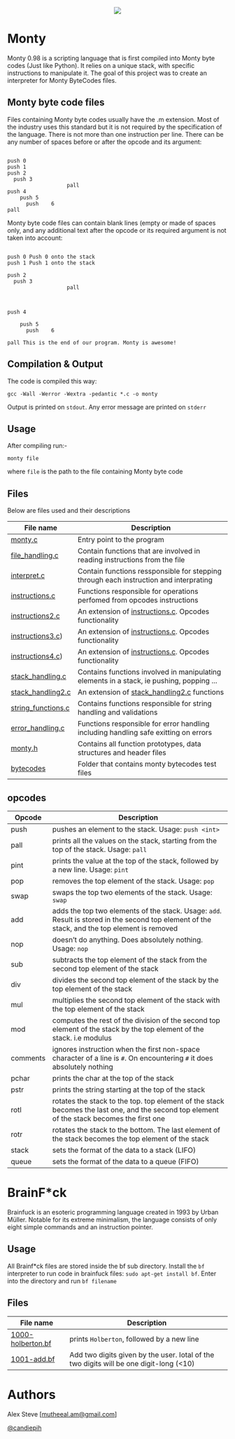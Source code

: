 <p align="center">
  <img src="https://user-images.githubusercontent.com/44834632/117828738-c709e200-b27a-11eb-985b-2ef7076bff49.png">
</p>

<h1>Monty</h1>

Monty 0.98 is a scripting language that is first compiled into Monty byte codes (Just like Python). It relies on a unique stack, with specific instructions to manipulate it. The goal of this project was to create an interpreter for Monty ByteCodes files.

<h2>Monty byte code files</h2>
Files containing Monty byte codes usually have the .m extension. Most of the industry uses this standard but it is not required by the specification of the language. There is not more than one instruction per line. There can be any number of spaces before or after the opcode and its argument:

```monty

push 0
push 1
push 2
  push 3
                   pall    
push 4
    push 5    
      push    6        
pall

```

Monty byte code files can contain blank lines (empty or made of spaces only, and any additional text after the opcode or its required argument is not taken into account:

```monty

push 0 Push 0 onto the stack
push 1 Push 1 onto the stack

push 2
  push 3
                   pall    


                          
push 4

    push 5    
      push    6        

pall This is the end of our program. Monty is awesome!

```
<h2>Compilation & Output</h2>
The code is compiled this way:

`gcc -Wall -Werror -Wextra -pedantic *.c -o monty`

Output is printed on `stdout`. 
Any error message are printed on `stderr`

<h2>Usage</h2>
After compiling run:-

`monty file`

where `file` is the path to the file containing Monty byte code

<h2>Files</h2>
Below are files used and their descriptions

| File name                                                                      | Description |
| ---------------------------------------------------------------------------    | ----------- |
|     [monty.c](..//main/monty.c)                                      | Entry point to the program      |
|     [file_handling.c](../mmain/file_handling.c)                      | Contain functions that are involved in reading instructions from the file     |
|     [interpret.c](../main/interpret.c)                              | Contain functions ressponsible for stepping through each instruction and interprating |
|     [instructions.c](../main/instructions.c)                        | Functions responsible for operations perfomed from opcodes instructions |
|     [instructions2.c](../main/instructions2.c)                      | An extension of [instructions.c](../monty/blob/main/instructions.c). Opcodes functionality |
|     [instructions3.c](../main/instructions3.c))                     | An extension of [instructions.c](../monty/blob/main/instructions.c). Opcodes functionality |
|     [instructions4.c](../main/instructions4.c))                     | An extension of [instructions.c](../monty/blob/main/instructions.c). Opcodes functionality |
|     [stack_handling.c](../main/stack_handling.c)                    | Contains functions involved in manipulating elements in a stack, ie pushing, popping ... |
|     [stack_handling2.c](../main/stack_handling2.c)                  | An extension of [stack_handling2.c](../monty/blob/main/stack_handling2.c) functions |
|     [string_functions.c](../main/string_functions.c)                | Contains functions responsible for string handling and validations |
|     [error_handling.c](../main/error_handling.c)                    | Functions responsible for error handling including handling safe exitting on errors |
|     [monty.h](../main/monty.h)                                      | Contains all function prototypes, data structures and header files |
|     [bytecodes](../main/bytecodes)                                  | Folder that contains monty bytecodes test files |

<h2>opcodes</h2>

| Opcode                                   | Description |
| -------------------------------------    | ----------- |
|              push                        |  pushes an element to the stack. Usage: `push <int>` |
|              pall                        |  prints all the values on the stack, starting from the top of the stack. Usage: `pall` |
|              pint                        |  prints the value at the top of the stack, followed by a new line. Usage: `pint` |
|              pop                         |  removes the top element of the stack. Usage: `pop` |
|              swap                        |  swaps the top two elements of the stack. Usage: `swap` |
|              add                         |  adds the top two elements of the stack. Usage: `add`. Result is stored in the second top element of the stack, and the top element is removed |
|              nop                         |  doesn’t do anything. Does absolutely nothing. Usage: `nop` |
|              sub                         |  subtracts the top element of the stack from the second top element of the stack |
|              div                         |  divides the second top element of the stack by the top element of the stack |
|              mul                         |  multiplies the second top element of the stack with the top element of the stack |
|              mod                         |  computes the rest of the division of the second top element of the stack by the top element of the stack. i.e modulus |
|              comments                    |  ignores instruction when the first non-space character of a line is `#`. On encountering `#` it does absolutely nothing |
|              pchar                       |  prints the char at the top of the stack |
|              pstr                        |  prints the string starting at the top of the stack |
|              rotl                        |  rotates the stack to the top. top element of the stack becomes the last one, and the second top element of the stack becomes the first one |
|              rotr                        |  rotates the stack to the bottom. The last element of the stack becomes the top element of the stack |
|              stack                       |  sets the format of the data to a stack (LIFO) |
|              queue                       |  sets the format of the data to a queue (FIFO) |


<h1>BrainF*ck</h1>

Brainfuck is an esoteric programming language created in 1993 by Urban Müller. Notable for its extreme minimalism, the language consists of only eight simple commands and an instruction pointer.

<h2>Usage</h2>

All Brainf*ck files are stored inside the bf sub directory. Install the `bf` interpreter to run code in brainfuck files: `sudo apt-get install bf`. Enter into the directory and run `bf filename`

<h2>Files</h2>

| File name                                                         | Description |
| --------------------------------------------------------------    | ----------- |
|    [1000-holberton.bf](../main/bf/1000-holberton.bf)              | prints `Holberton`, followed by a new line |
|    [1001-add.bf](../main/bf/1001-add.bf)                          | Add two digits given by the user. Iotal of the two digits will be one digit-long (<10) |


<h1>Authors</h1>

Alex Steve [mutheeal.am@gmail.com]

[@candiepih](https://github.com/candiepih)

